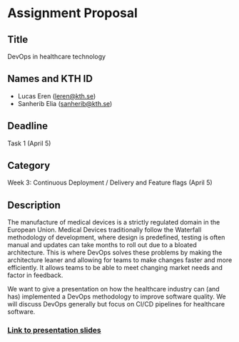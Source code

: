 # Assignment Proposal

## Title

DevOps in healthcare technology

## Names and KTH ID

- Lucas Eren (leren@kth.se)
- Sanherib Elia (sanherib@kth.se)

## Deadline

Task 1 (April 5)

## Category

Week 3: Continuous Deployment / Delivery and Feature flags (April 5)

## Description

The manufacture of medical devices is a strictly regulated domain in the European Union. Medical Devices traditionally follow the Waterfall methodology of development, where design is predefined, testing is often manual and updates can take months to roll out due to a bloated architecture. This is where DevOps solves these problems by making the architecture leaner and allowing for teams to make changes faster and more efficiently. It allows teams to be able to meet changing market needs and factor in feedback. 

We want to give a presentation on how the healthcare industry can (and has) implemented a DevOps methodology to improve software quality. We will discuss DevOps generally but focus on CI/CD pipelines for healthcare software. 

### [Link to presentation slides](https://docs.google.com/presentation/d/1VM0yuEBRErBYdTlt6_LPvN1UKcsKXdlt4lmiJVY7_yI/edit?usp=sharing) 